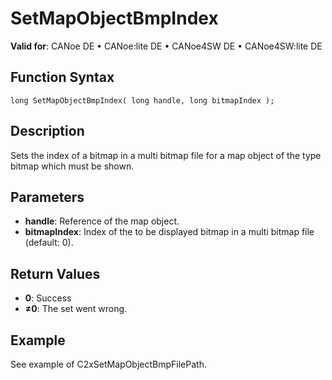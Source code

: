 # SetMapObjectBmpIndex

**Valid for**: CANoe DE • CANoe:lite DE • CANoe4SW DE • CANoe4SW:lite DE

## Function Syntax

```plaintext
long SetMapObjectBmpIndex( long handle, long bitmapIndex );
```

## Description

Sets the index of a bitmap in a multi bitmap file for a map object of the type bitmap which must be shown.

## Parameters

- **handle**: Reference of the map object.
- **bitmapIndex**: Index of the to be displayed bitmap in a multi bitmap file (default: 0).

## Return Values

- **0**: Success
- **≠0**: The set went wrong.

## Example

See example of C2xSetMapObjectBmpFilePath.
